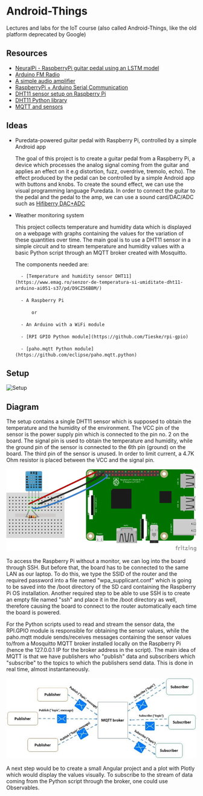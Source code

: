 # Android-Things
Lectures and labs for the IoT course (also called Android-Things, like the old platform deprecated by Google)  

## Resources
- [NeuralPi - RaspberryPi guitar pedal using an LSTM model](https://github.com/GuitarML/NeuralPi)
- [Arduino FM Radio](https://www.youtube.com/watch?v=n1hPj2wfsnA)
- [A simple audio amplifier](https://duino4projects.com/simple-audio-amplifier/)
- [RaspberryPi + Arduino Serial Communication](https://roboticsbackend.com/raspberry-pi-arduino-serial-communication/)
- [DHT11 sensor setup on Raspberry Pi](https://www.circuitbasics.com/how-to-set-up-the-dht11-humidity-sensor-on-the-raspberry-pi/)
- [DHT11 Python library](https://github.com/szazo/DHT11_Python)
- [MQTT and sensors](https://www.inzata.com/making-sense-of-iot-sensors-mqtt-and-streaming-data/)

## Ideas

- Puredata-powered guitar pedal with Raspberry Pi, controlled by a simple Android app

	The goal of this project is to create a guitar pedal from a Raspberry Pi, a device which processes the analog signal coming from the guitar and applies an effect on it e.g distortion, fuzz, overdrive, tremolo, echo). The effect produced by the pedal can be controlled by a simple Android app with buttons and knobs.
	To create the sound effect, we can use the visual programming language Puredata.
	In order to connect the guitar to the pedal and the pedal to the amp, we can use a sound card/DAC/ADC such as [Hifiberry DAC+ADC](https://ro.farnell.com/hifiberry/4260439550583/dac-adc-hi-res-dac-adc-for-rpi/dp/3404429)


- Weather monitoring system

	This project collects temperature and humidity data which is displayed on a webpage with graphs containing the values for the variation of these quantities over time. The main goal is to use a DHT11 sensor in a simple circuit and to stream temperature and humidity values with a basic Python script through an MQTT broker created with Mosquitto.

	The components needed are:

		- [Temperature and humidity sensor DHT11](https://www.emag.ro/senzor-de-temperatura-si-umiditate-dht11-arduino-ai051-s37/pd/D9CZ56BBM/)

		- A Raspberry Pi 

			or

		- An Arduino with a WiFi module

		- [RPI GPIO Python module](https://github.com/Tieske/rpi-gpio)

		- [paho.mqtt Python module](https://github.com/eclipse/paho.mqtt.python)


## Setup

![Setup](IMG_20220414_155744.jpg)

## Diagram

The setup contains a single DHT11 sensor which is supposed to obtain the temperature and the humidity of the environment. The VCC pin of the sensor is the power supply pin which is connected to the pin no. 2 on the board. The signal pin is used to obtain the temperature and humidity, while the ground pin of the sensor is connected to the 6th pin (ground) on the board. The third pin of the sensor is unused. In order to limit current, a 4.7K Ohm resistor is placed between the VCC and the signal pin.

![Diagram](rpi-dht11.png)

To access the Raspberry Pi without a monitor, we can log into the board through SSH. But before that, the board has to be connected to the same LAN as our laptop. To do this, we type the SSID of the router and the required password into a file named "wpa_supplicant.conf" which is going to be saved into the /boot directory of the SD card containing the Raspberry Pi OS installation. Another required step to be able to use SSH is to create an empty file named "ssh" and place it in the /boot directory as well, therefore causing the board to connect to the router automatically each time the board is powered. 

For the Python scripts used to read and stream the sensor data, the RPI.GPIO module is responsible for obtaining the sensor values, while the paho.mqtt module sends/receives messages containing the sensor values to/from a Mosquitto MQTT broker installed locally on the Raspberry Pi (hence the 127.0.0.1 IP for the broker address in the script). The main idea of MQTT is that we have publishers who "publish" data and subscribers which "subscribe" to the topics to which the publishers send data. This is done in real time, almost instantaneously.

![Diagram](mqtt-diagram-example.jpeg)

A next step would be to create a small Angular project and a plot with Plotly which would display the values visually. To subscribe to the stream of data coming from the Python script through the broker, one could use Observables. 

